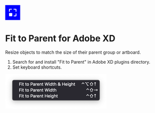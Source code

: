 <img src="./images/resize-to-parent-icon@2x.png" width="48px" alt="">

# Fit to Parent for Adobe XD
Resize objects to match the size of their parent group or artboard.

1. Search for and install "Fit to Parent" in Adobe XD plugins directory.
2. Set keyboard shortcuts.

<img src="./images/shortcuts@2x.png" width="326px" alt="Keyboard shortcuts">